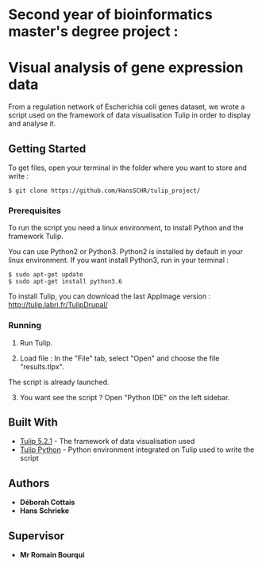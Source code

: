 # Second year of bioinformatics master's degree project :
# Visual analysis of gene expression data

From a regulation network of Escherichia coli genes dataset, we wrote a script used on the framework of data visualisation Tulip in order to display and analyse it. 


## Getting Started

To get files, open your terminal in the folder where you want to store and write : 

```
$ git clone https://github.com/HansSCHR/tulip_project/
```

### Prerequisites

To run the script you need a linux environment, to install Python and the framework Tulip. 

You can use Python2 or Python3. Python2 is installed by default in your linux environment. If you want install Python3, run in your terminal : 

```
$ sudo apt-get update
$ sudo apt-get install python3.6
```
To install Tulip, you can download the last AppImage version : http://tulip.labri.fr/TulipDrupal/


### Running

1) Run Tulip.

2) Load file : In the "File" tab, select "Open" and choose the file "results.tlpx". 

The script is already launched. 

3) You want see the script ? Open "Python IDE" on the left sidebar.


## Built With

* [Tulip 5.2.1](http://tulip.labri.fr/TulipDrupal/) - The framework of data visualisation used
* [Tulip Python](http://tulip.labri.fr/Documentation/current/tulip-python/html/tulipguireference.html) - Python environment integrated on Tulip used to write the script


## Authors

* **Déborah Cottais** 
* **Hans Schrieke** 


## Supervisor 

* **Mr Romain Bourqui** 
